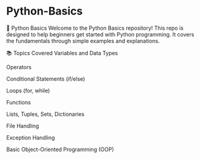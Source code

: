 # Python-Basics
🐍 Python Basics
Welcome to the Python Basics repository! This repo is designed to help beginners get started with Python programming. It covers the fundamentals through simple examples and explanations.

📚 Topics Covered
Variables and Data Types

Operators

Conditional Statements (if/else)

Loops (for, while)

Functions

Lists, Tuples, Sets, Dictionaries

File Handling

Exception Handling

Basic Object-Oriented Programming (OOP)
